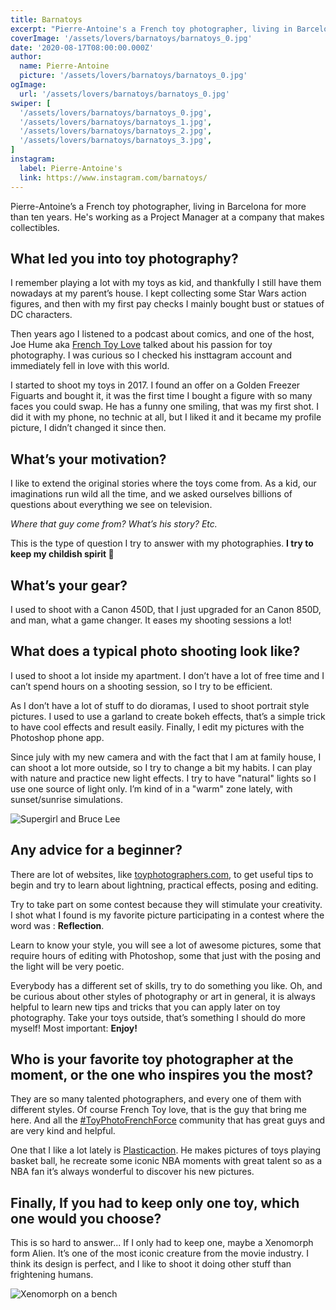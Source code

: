 ```yaml
---
title: Barnatoys
excerpt: "Pierre-Antoine's a French toy photographer, living in Barcelona for more than ten years. He's working as a Project Manager at a company that makes collectibles."
coverImage: '/assets/lovers/barnatoys/barnatoys_0.jpg'
date: '2020-08-17T08:00:00.000Z'
author:
  name: Pierre-Antoine
  picture: '/assets/lovers/barnatoys/barnatoys_0.jpg'
ogImage:
  url: '/assets/lovers/barnatoys/barnatoys_0.jpg'
swiper: [
  '/assets/lovers/barnatoys/barnatoys_0.jpg',
  '/assets/lovers/barnatoys/barnatoys_1.jpg',
  '/assets/lovers/barnatoys/barnatoys_2.jpg',
  '/assets/lovers/barnatoys/barnatoys_3.jpg',
]
instagram:
  label: Pierre-Antoine's
  link: https://www.instagram.com/barnatoys/
---
```


Pierre-Antoine’s a French toy photographer, living in Barcelona for more than ten years. He's working as a Project Manager at a company that makes collectibles.

## What led you into toy photography?

I remember playing a lot with my toys as kid, and thankfully I still have them nowadays at my parent’s house. I kept collecting some Star Wars action figures, and then with my first pay checks I mainly bought bust or statues of DC characters. 

Then years ago I listened to a podcast about comics, and one of the host, Joe Hume aka [French Toy Love](https://www.instagram.com/french_toy_love) talked about his passion for toy photography. I was curious so I checked his insttagram account and immediately fell in love with this world. 

I started to shoot my toys in 2017. I found an offer on a Golden Freezer Figuarts and bought it, it was the first time I bought a figure with so many faces you could swap. He has a funny one smiling, that was my first shot. I did it with my phone, no technic at all, but I liked it and it became my profile picture, I didn’t changed it since then.

## What’s your motivation?

I like to extend the original stories where the toys come from. As a kid, our imaginations run wild all the time, and we asked ourselves billions of questions about everything we see on television. 

*Where that guy come from? What’s his story? Etc.* 

This is the type of question I try to answer with my photographies. **I try to keep my childish spirit 🎈**


## What’s your gear?

I used to shoot with a Canon 450D, that I just upgraded for an Canon 850D, and man, what a game changer. It eases my shooting sessions a lot!

<!-- ![Canon 850D](/assets/lovers/barnatoys/barnatoys_gear.jpg) -->


## What does a typical photo shooting look like?

I used to shoot a lot inside my apartment. I don’t have a lot of free time and I can’t spend hours on a shooting session, so I try to be efficient. 

As I don’t have a lot of stuff to do dioramas, I used to shoot portrait style pictures. I used to use a garland to create bokeh effects, that’s a simple trick to have cool effects and result easily. Finally, I edit my pictures with the Photoshop phone app.

Since july with my new camera and with the fact that I am at family house, I can shoot a lot more outside, so I try to change a bit my habits. I can play with nature and practice new light effects. I try to have "natural" lights so I use one source of light only. I’m kind of in a "warm" zone lately, with sunset/sunrise simulations.

![Supergirl and Bruce Lee](/assets/lovers/barnatoys/barnatoys_combo_0.jpg)


## Any advice for a beginner?

There are lot of websites, like [toyphotographers.com](https://toyphotographers.com/), to get useful tips to begin and try to learn about lightning, practical effects, posing and editing.

Try to take part on some contest because they will stimulate your creativity. I shot what I found is my favorite picture participating in a contest where the word was : **Reflection**.

<!-- ![Catflection!](/assets/lovers/barnatoys/barnatoys_0.jpg) -->

Learn to know your style, you will see a lot of awesome pictures, some that require hours of editing with Photoshop, some that just with the posing and the light will be very poetic. 

Everybody has a different set of skills, try to do something you like. Oh, and be curious about other styles of photography or art in general, it is always helpful to learn new tips and tricks that you can apply later on toy photography. Take your toys outside, that’s something I should do more myself! Most important: **Enjoy!**


## Who is your favorite toy photographer at the moment, or the one who inspires you the most?

They are so many talented photographers, and every one of them with different styles. Of course French Toy love, that is the guy that bring me here. And all the [#ToyPhotoFrenchForce](https://www.instagram.com/explore/tags/toyphotofrenchforce/) community that has great guys and are very kind and helpful.

One that I like a lot lately is [Plasticaction](https://www.instagram.com/plasticaction/). He makes pictures of toys playing basket ball, he recreate some iconic NBA moments with great talent so as a NBA fan it’s always wonderful to discover his new pictures.


## Finally, If you had to keep only one toy, which one would you choose?

This is so hard to answer... If I only had to keep one, maybe a Xenomorph form Alien. It’s one of the most iconic creature from the movie industry. I think its design is perfect, and I like to shoot it doing other stuff than frightening humans.

![Xenomorph on a bench](/assets/lovers/barnatoys/barnatoys_combo_1.jpg)
